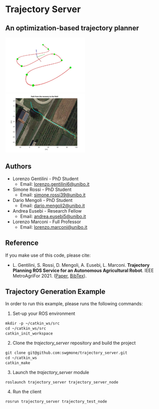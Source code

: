 # Trajectory Server
## An optimization-based trajectory planner
<img src="https://github.com/swgmone/trajectory_server/blob/main/images/traj.jpg" width = 50% height = 30%/> <img src="https://github.com/swgmone/trajectory_server/blob/main/images/traj_field.svg" width = 50% height = 28%/>

## Authors
  * Lorenzo Gentilini - PhD Student
    * Email: lorenzo.gentilini6@unibo.it
  * Simone Rossi - PhD Student
    * Email: simone.rossi39@unibo.it
  * Dario Mengoli - PhD Student
    * Email: dario.mengoli2@unibo.it
  * Andrea Eusebi - Research Fellow
    * Email: andrea.eusebi5@unibo.it
  * Lorenzo Marconi - Full Professor
    * Email: lorenzo.marconi@unibo.it


## Reference
If you make use of this code, please cite:
* L. Gentilini, S. Rossi, D. Mengoli, A. Eusebi, L. Marconi. **Trajectory Planning ROS Service for an Autonomous Agricultural Robot**. IEEE MetroAgriFor 2021. ([Paper](--), [BibTex](--)).

## Trajectory Generation Example
In order to run this example, please runs the following commands:
1) Set-up your ROS environment
```
mkdir -p ~/catkin_ws/src
cd ~/catkin_ws/src
catkin_init_workspace
```
2) Clone the *trajectory_server* repository and build the project
```
git clone git@github.com:swgmone/trajectory_server.git
cd ~/catkin_ws
catkin_make
```
3) Launch the *trajectory_server* module
```
roslaunch trajectory_server trajectory_server_node
```
4) Run the client
```
rosrun trajectory_server trajectory_test_node
```
